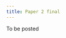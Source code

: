 ```yaml
---
title: Paper 2 final
---
```


To be posted

<!-- ## Paper 2 final

- Submit Paper 2 as an attached Word document. Upload the file, don't post a link to the file.
- Maximum paper length for the final draft is 2500 words.
- Follow all other paper instructions, including highlighting, formatting, citations, etc.
- Do not submit your papers late. Plan to submit them at least two hours before the deadline in case you need time to sort any technological issues. In case of a very unlikely emergency problem with Canvas, before the deadline, email the paper to me as plain text (copy and paste the paper into an email, don't attach a file), send me a pic of the Canvas error, and submit the paper as a properly formatted file as soon as possible.
- Note that you must submit Assignment 9 to get credit for Paper 2.
 -->
